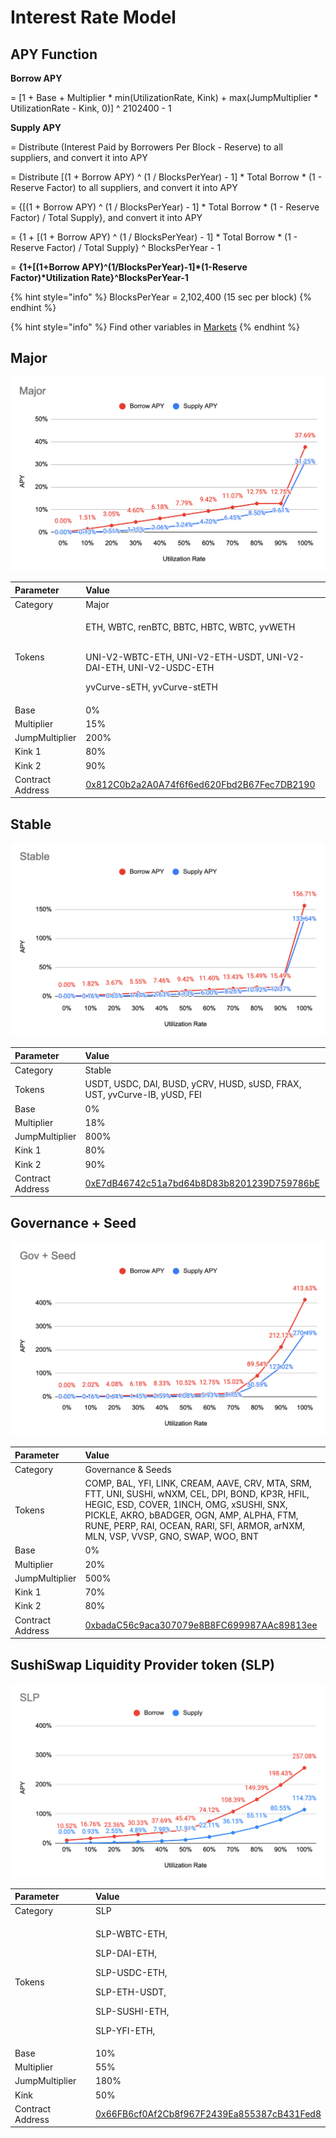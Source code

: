 # Interest Rate Model

## APY Function

**Borrow APY**

= \[1 + Base + Multiplier \* min\(UtilizationRate, Kink\) + max\(JumpMultiplier \* UtilizationRate - Kink, 0\)\] ^ 2102400 - 1



**Supply APY**

= Distribute \(Interest Paid by Borrowers Per Block - Reserve\) to all suppliers, and convert it into APY

= Distribute \[\(1 + Borrow APY\) ^ \(1 / BlocksPerYear\) - 1\] \* Total Borrow \* \(1 - Reserve Factor\) to all suppliers, and convert it into APY

= {\[\(1 + Borrow APY\) ^ \(1 / BlocksPerYear\) - 1\] \* Total Borrow \* \(1 - Reserve Factor\) / Total Supply}, and convert it into APY

= {1 + \[\(1 + Borrow APY\) ^ \(1 / BlocksPerYear\) - 1\] \* Total Borrow \* \(1 - Reserve Factor\) / Total Supply} ^ BlocksPerYear - 1

= **{1+\[\(1+Borrow APY\)^\(1/BlocksPerYear\)-1\]\*\(1-Reserve Factor\)\*Utilization Rate}^BlocksPerYear-1**

{% hint style="info" %}
BlocksPerYear = 2,102,400 \(15 sec per block\)
{% endhint %}

{% hint style="info" %}
Find other variables in [Markets](https://app.cream.finance/markets/v1)
{% endhint %}

## Major

![](../.gitbook/assets/jie-tu-20210715-xia-wu-12.16.25.png)

<table>
  <thead>
    <tr>
      <th style="text-align:left">Parameter</th>
      <th style="text-align:left">Value</th>
    </tr>
  </thead>
  <tbody>
    <tr>
      <td style="text-align:left">Category</td>
      <td style="text-align:left">Major</td>
    </tr>
    <tr>
      <td style="text-align:left">Tokens</td>
      <td style="text-align:left">
        <p>ETH, WBTC, renBTC, BBTC, HBTC, WBTC, yvWETH</p>
        <p>
          <br />UNI-V2-WBTC-ETH, UNI-V2-ETH-USDT, UNI-V2-DAI-ETH, UNI-V2-USDC-ETH</p>
        <p></p>
        <p>yvCurve-sETH, yvCurve-stETH</p>
      </td>
    </tr>
    <tr>
      <td style="text-align:left">Base</td>
      <td style="text-align:left">0%</td>
    </tr>
    <tr>
      <td style="text-align:left">Multiplier</td>
      <td style="text-align:left">15%</td>
    </tr>
    <tr>
      <td style="text-align:left">JumpMultiplier</td>
      <td style="text-align:left">200%</td>
    </tr>
    <tr>
      <td style="text-align:left">Kink 1</td>
      <td style="text-align:left">80%</td>
    </tr>
    <tr>
      <td style="text-align:left">Kink 2</td>
      <td style="text-align:left">90%</td>
    </tr>
    <tr>
      <td style="text-align:left">Contract Address</td>
      <td style="text-align:left"><a href="https://etherscan.io/address/0x812C0b2a2A0A74f6f6ed620Fbd2B67Fec7DB2190">0x812C0b2a2A0A74f6f6ed620Fbd2B67Fec7DB2190</a>
      </td>
    </tr>
  </tbody>
</table>

## Stable

![](../.gitbook/assets/jie-tu-20210715-xia-wu-2.50.31.png)

| Parameter | Value |
| :--- | :--- |
| Category | Stable |
| Tokens | USDT, USDC, DAI, BUSD, yCRV, HUSD, sUSD, FRAX, UST, yvCurve-IB, yUSD, FEI |
| Base | 0% |
| Multiplier | 18% |
| JumpMultiplier | 800% |
| Kink 1 | 80% |
| Kink 2 | 90% |
| Contract Address | [0xE7dB46742c51a7bd64b8D83b8201239D759786bE](https://etherscan.io/address/0xE7dB46742c51a7bd64b8D83b8201239D759786bE) |

## Governance + Seed

![](../.gitbook/assets/jie-tu-20210715-xia-wu-2.51.05.png)

| Parameter | Value |
| :--- | :--- |
| Category | Governance & Seeds |
| Tokens | COMP, BAL, YFI, LINK, CREAM, AAVE, CRV, MTA, SRM, FTT, UNI, SUSHI, wNXM, CEL, DPI, BOND, KP3R, HFIL, HEGIC, ESD, COVER, 1INCH, OMG, xSUSHI, SNX, PICKLE, AKRO, bBADGER, OGN, AMP, ALPHA, FTM, RUNE, PERP, RAI, OCEAN, RARI, SFI, ARMOR, arNXM, MLN, VSP, VVSP, GNO, SWAP, WOO, BNT |
| Base | 0% |
| Multiplier | 20% |
| JumpMultiplier | 500% |
| Kink 1 | 70% |
| Kink 2 | 80% |
| Contract Address | [0xbadaC56c9aca307079e8B8FC699987AAc89813ee](https://etherscan.io/address/0xbadaC56c9aca307079e8B8FC699987AAc89813ee) |

## SushiSwap Liquidity Provider token \(SLP\)

![](../.gitbook/assets/jie-tu-20210226-12.32.39.png)

<table>
  <thead>
    <tr>
      <th style="text-align:left">Parameter</th>
      <th style="text-align:left">Value</th>
    </tr>
  </thead>
  <tbody>
    <tr>
      <td style="text-align:left">Category</td>
      <td style="text-align:left">SLP</td>
    </tr>
    <tr>
      <td style="text-align:left">Tokens</td>
      <td style="text-align:left">
        <p>SLP-WBTC-ETH,</p>
        <p>SLP-DAI-ETH,</p>
        <p>SLP-USDC-ETH,</p>
        <p>SLP-ETH-USDT,</p>
        <p>SLP-SUSHI-ETH,</p>
        <p>SLP-YFI-ETH,</p>
      </td>
    </tr>
    <tr>
      <td style="text-align:left">Base</td>
      <td style="text-align:left">10%</td>
    </tr>
    <tr>
      <td style="text-align:left">Multiplier</td>
      <td style="text-align:left">55%</td>
    </tr>
    <tr>
      <td style="text-align:left">JumpMultiplier</td>
      <td style="text-align:left">180%</td>
    </tr>
    <tr>
      <td style="text-align:left">Kink</td>
      <td style="text-align:left">50%</td>
    </tr>
    <tr>
      <td style="text-align:left">Contract Address</td>
      <td style="text-align:left"><a href="https://etherscan.io/address/0x66FB6cf0Af2Cb8f967F2439Ea855387cB431Fed8">0x66FB6cf0Af2Cb8f967F2439Ea855387cB431Fed8</a>
      </td>
    </tr>
  </tbody>
</table>

